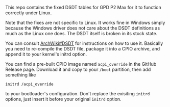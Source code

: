 This repo contains the fixed DSDT tables for GPD P2 Max for it to function correctly under Linux.

Note that the fixes are not specific to Linux. It works fine in Windows simply because the Windows driver does not care about the DSDT definitions as much as the Linux one does. The DSDT itself is broken in its stock state.

You can consult [ArchWiki#DSDT](https://wiki.archlinux.org/index.php/DSDT) for instructions on how to use it. Basically you need to re-compile the DSDT file, package it into a CPIO archive, and append it to your kernel's initrd option.

You can find a pre-built CPIO image named `acpi_override` in the GitHub Release page. Download it and copy to your `/boot` partition, then add something like

```
initrd /acpi_override
```

to your bootloader's configuration. Don't replace the exisiting `initrd` options, just insert it before your original `initrd` option.

